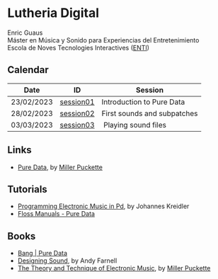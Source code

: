 # Lutheria Digital
Enric Guaus  
Máster en Música y Sonido para Experiencias del Entretenimiento  
Escola de Noves Tecnologies Interactives (<a href="https://enti.cat/" target="_blank">ENTI</a>)  

## Calendar

| Date | ID | Session |
|---|---|---|
| 23/02/2023 | [session01](session01) | Introduction to Pure Data|
| 28/02/2023 | [session02](session02) | First sounds and subpatches|
| 03/03/2023 | [session03](session03) | Playing sound files|

## Links

* [Pure Data](https://puredata.info/), by [Miller Puckette](http://msp.ucsd.edu/)

## Tutorials 

* [Programming Electronic Music in Pd](http://www.pd-tutorial.com/english/index.html), by Johannes Kreidler
* [Floss Manuals - Pure Data](http://archive.flossmanuals.net/pure-data/)

## Books

* [Bang | Pure Data](https://puredata.info/groups/pd-graz/label/book)
* [Designing Sound](https://mitpress.mit.edu/9780262014410/designing-sound/), by Andy Farnell
* [The Theory and Technique of Electronic Music](http://msp.ucsd.edu/techniques.htm), by [Miller Puckette](http://msp.ucsd.edu/)
